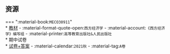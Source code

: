 ## 资源  
=== ":material-book:`MECO30911`"  
    * [教材](http://api.cqu-openlib.cn/file?key=ikZ4a26n3kfa) - :material-format-quote-open:`西方经济学` - :material-account:`《西方经济学》编写组` - :material-printer:`高等教育出版社&人民出版社`  
    * 期中试卷  
        * [试卷+答案](http://api.cqu-openlib.cn/file?key=ioufK26n3reb) - :material-calendar:`2021秋` - :material-tag:`A卷`  